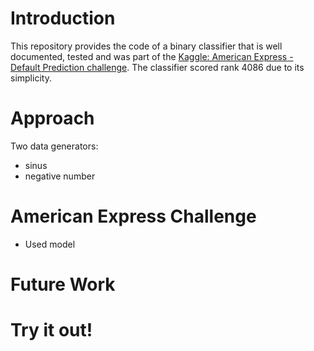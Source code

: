 ﻿# Introduction
This repository provides the code of a binary classifier that is well documented, tested and was part of the [Kaggle: American Express - Default Prediction challenge](https://www.kaggle.com/competitions/amex-default-prediction/). The classifier scored rank 4086 due to its simplicity. 

# Approach
Two data generators:
* sinus
* negative number

# American Express Challenge
* Used model

# Future Work

# Try it out!





